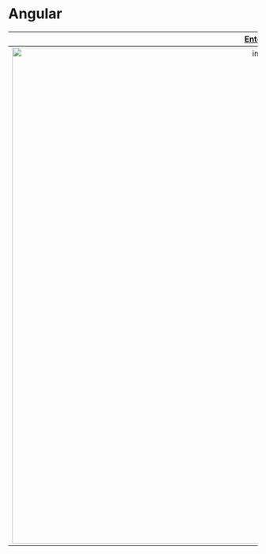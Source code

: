 ﻿# Angular
<div align="center">
  
| <a href="##" target="_blank">Entorno</a> | <a href="###" target="_blank">Hazlo tu mismo!</a> |
| :---: | :---: |
|<img width="1000" alt="image" src="https://github.com/user-attachments/assets/4d71b6e4-ebc3-4ed1-a579-66954de3ec2b">| <img width="388" alt="image" src="https://github.com/user-attachments/assets/74906e9d-f684-4335-9cc1-c4cc091f524e"> |

</div>
